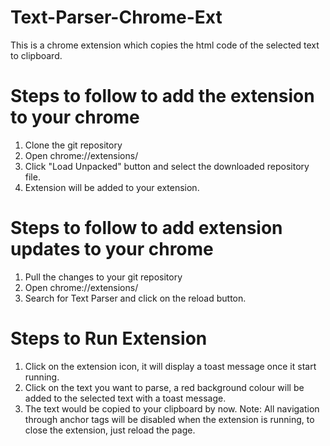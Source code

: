 # Text-Parser-Chrome-Ext
This is a chrome extension which copies the html code of the selected text to clipboard.


# Steps to follow to add the extension to your chrome
  1. Clone the git repository
  2. Open chrome://extensions/
  3. Click "Load Unpacked" button and select the downloaded repository file.
  4. Extension will be added to your extension.

# Steps to follow to add extension updates to your chrome
  1. Pull the changes to your git repository
  2. Open chrome://extensions/
  3. Search for Text Parser and click on the reload button.

# Steps to Run Extension
  1. Click on the extension icon, it will display a toast message once it start running.
  2. Click on the text you want to parse, a red background colour will be added to the selected text with a toast message.
  3. The text would be copied to your clipboard by now.
  Note: All navigation through anchor tags will be disabled when the extension is running, to close the extension, just reload the page.
